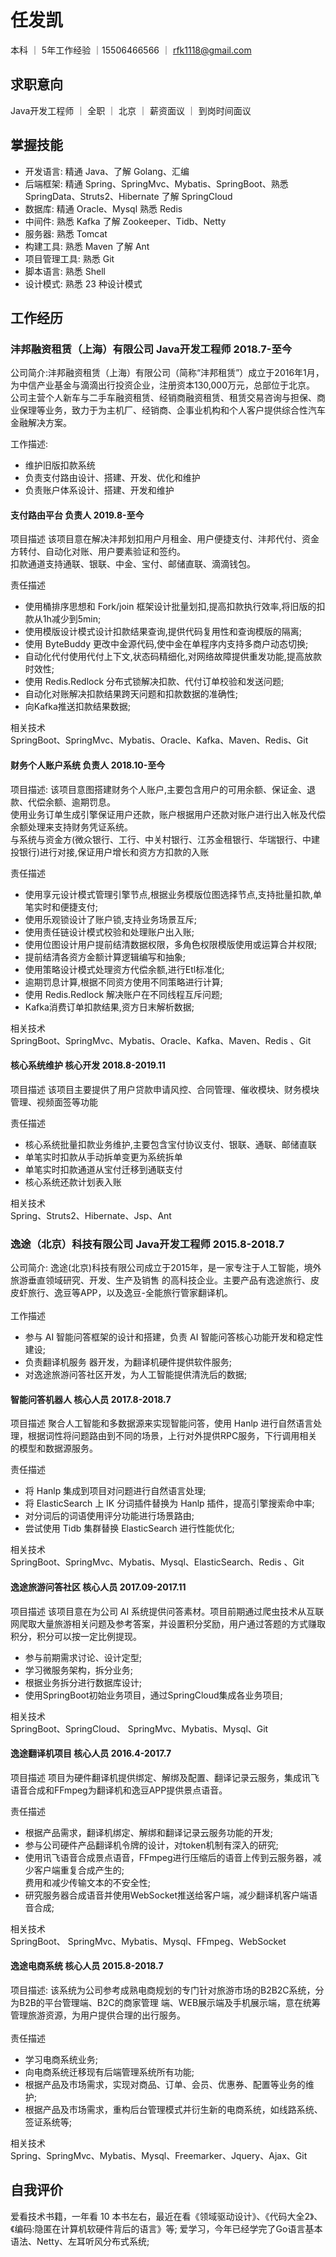 # 任发凯 </br>
本科 ｜ 5年工作经验 ｜15506466566 ｜ rfk1118@gmail.com </br>

## 求职意向 </br>
Java开发工程师 ｜ 全职 ｜ 北京 ｜ 薪资面议 ｜ 到岗时间面议</br>


## 掌握技能 </br>

* 开发语言: 精通 Java、了解 Golang、汇编</br> 
* 后端框架: 精通 Spring、SpringMvc、Mybatis、SpringBoot、熟悉 SpringData、Struts2、Hibernate 了解 SpringCloud</br>
* 数据库: 精通 Oracle、Mysql 熟悉 Redis</br>
* 中间件: 熟悉 Kafka 了解 Zookeeper、Tidb、Netty</br>
* 服务器: 熟悉 Tomcat</br>
* 构建工具: 熟悉 Maven 了解 Ant</br>
* 项目管理工具: 熟悉 Git</br>
* 脚本语言: 熟悉 Shell</br>
* 设计模式: 熟悉 23 种设计模式</br>

## 工作经历 <br/>  

### 沣邦融资租赁（上海）有限公司     Java开发工程师     2018.7-至今 </br>
公司简介:沣邦融资租赁（上海）有限公司（简称“沣邦租赁”）成立于2016年1月，为中信产业基金与滴滴出行投资企业，注册资本130,000万元，总部位于北京。
公司主营个人新车与二手车融资租赁、经销商融资租赁、租赁交易咨询与担保、商业保理等业务，致力于为主机厂、经销商、企事业机构和个人客户提供综合性汽车金融解决方案。</br>

工作描述:
   * 维护旧版扣款系统
   * 负责支付路由设计、搭建、开发、优化和维护
   * 负责账户体系设计、搭建、开发和维护
   
#### 支付路由平台       负责人        2019.8-至今  

项目描述
该项目意在解决沣邦划扣用户月租金、用户便捷支付、沣邦代付、资金方转付、自动化对账、用户要素验证和签约。</br>
扣款通道支持通联、银联、中金、宝付、邮储直联、滴滴钱包。<br/> 

责任描述
* 使用桶排序思想和 Fork/join 框架设计批量划扣,提高扣款执行效率,将旧版的扣款从1h减少到5min;  
* 使用模版设计模式设计扣款结果查询,提供代码复用性和查询模版的隔离;  
* 使用 ByteBuddy 更改中金源代码,使中金在单程序内支持多商户动态切换;  
* 自动化代付使用代付上下文,状态码精细化,对网络故障提供重发功能,提高放款时效性;  
* 使用 Redis.Redlock 分布式锁解决扣款、代付订单校验和发送问题;  
* 自动化对账解决扣款结果跨天问题和扣款数据的准确性;  
* 向Kafka推送扣款结果数据;  

相关技术  
SpringBoot、SpringMvc、Mybatis、Oracle、Kafka、Maven、Redis、Git


#### 财务个人账户系统        负责人        2018.10-至今  

项目描述:
该项目意图搭建财务个人账户,主要包含用户的可用余额、保证金、退款、代偿余额、逾期罚息。</br>
使用业务订单生成引擎保证用户还款，账户根据用户还款对账户进行出入帐及代偿余额处理来支持财务凭证系统。</br>
与系统与资金方(微众银行、工行、中关村银行、江苏金租银行、华瑞银行、中建投银行)进行对接,保证用户增长和资方方扣款的入账</br>

责任描述
* 使用享元设计模式管理引擎节点,根据业务模版位图选择节点,支持批量扣款,单笔实时和便捷支付;  
* 使用乐观锁设计了账户锁,支持业务场景互斥;  
* 使用责任链设计模式校验和处理账户出入账; 
* 使用位图设计用户提前结清数据权限，多角色权限模版使用或运算合并权限;  
* 提前结清各资方金额计算逻辑编写和抽象;  
* 使用策略设计模式处理资方代偿余额,进行Etl标准化;  
* 逾期罚息计算,根据不同资方使用不同策略进行计算;  
* 使用 Redis.Redlock 解决账户在不同线程互斥问题;  
* Kafka消费订单扣款结果,资方日末解析数据;  

相关技术  
SpringBoot、SpringMvc、Mybatis、Oracle、Kafka、Maven、Redis 、Git

#### 核心系统维护        核心开发        2018.8-2019.11 

项目描述
该项目主要提供了用户贷款申请风控、合同管理、催收模块、财务模块管理、视频面签等功能</br>

责任描述
* 核心系统批量扣款业务维护,主要包含宝付协议支付、银联、通联、邮储直联
* 单笔实时扣款从手动拆单变更为系统拆单
* 单笔实时扣款通道从宝付迁移到通联支付
* 核心系统还款计划表入账

相关技术  
Spring、Struts2、Hibernate、Jsp、Ant


### 逸途（北京）科技有限公司        Java开发工程师        2015.8-2018.7 </br>
公司简介: 逸途(北京)科技有限公司成立于2015年，是一家专注于人工智能，境外旅游垂直领域研究、开发、生产及销售
的高科技企业。主要产品有逸途旅行、皮皮虾旅行、逸豆等APP，以及逸豆-全能旅行管家翻译机。</br>  
工作描述
   * 参与 AI 智能问答框架的设计和搭建，负责 AI 智能问答核心功能开发和稳定性建设;  
   * 负责翻译机服务 器开发，为翻译机硬件提供软件服务;  
   * 对逸途旅游问答社区开发，为人工智能提供清洗后的数据;  
  
   
#### 智能问答机器人        核心人员        2017.8-2018.7  
项目描述
聚合人工智能和多数据源来实现智能问答，使用 Hanlp 进行自然语言处理，根据词性将问题路由到不同的场景，上行对外提供RPC服务，下行调用相关的模型和数据源服务。</br>  

责任描述
* 将 Hanlp 集成到项目对问题进行自然语言处理;  
* 将 ElasticSearch 上 IK 分词插件替换为 Hanlp 插件，提高引擎搜索命中率;  
* 对分词后的词语使用评分功能进行场景路由;  
* 尝试使用 Tidb 集群替换 ElasticSearch 进行性能优化;  

相关技术  
SpringBoot、SpringMvc、Mybatis、Mysql、ElasticSearch、Redis 、Git


#### 逸途旅游问答社区        核心人员        2017.09-2017.11  
项目描述
该项目意在为公司 AI 系统提供问答素材。项目前期通过爬虫技术从互联网爬取大量旅游相关问题及参考答案，并设置积分奖励，用户通过答题的方式赚取积分，积分可以按一定比例提现。 </br>  

* 参与前期需求讨论、设计定型;  
* 学习微服务架构，拆分业务;  
* 根据业务拆分进行数据库设计;  
* 使用SpringBoot初始业务项目，通过SpringCloud集成各业务项目; 

相关技术  
SpringBoot、SpringCloud、 SpringMvc、Mybatis、Mysql、Git
 

#### 逸途翻译机项目        核心人员        2016.4-2017.7  
项目描述
项目为硬件翻译机提供绑定、解绑及配置、翻译记录云服务，集成讯飞语音合成和FFmpeg为翻译机和逸豆APP提供景点语音。 </br>  

责任描述
* 根据产品需求，翻译机绑定、解绑和翻译记录云服务功能的开发;    
* 参与公司硬件产品翻译机令牌的设计，对token机制有深入的研究;   
* 使用讯飞语音合成景点语音，FFmpeg进行压缩后的语音上传到云服务器，减少客户端重复合成产生的;  
  费用和减少传输文本的不安全性;  
* 研究服务器合成语音并使用WebSocket推送给客户端，减少翻译机客户端语音合成;   

相关技术  
SpringBoot、 SpringMvc、Mybatis、Mysql、FFmpeg、WebSocket


####  逸途电商系统        核心人员        2015.8-2018.7
项目描述: 该系统为公司参考成熟电商规划的专门针对旅游市场的B2B2C系统，分为B2B的平台管理端、B2C的商家管理
端、WEB展示端及手机展示端，意在统筹管理旅游资源，为用户提供合理的出行服务。 </br>   
责任描述
* 学习电商系统业务;  
* 向电商系统迁移现有后端管理系统所有功能;  
* 根据产品及市场需求，实现对商品、订单、会员、优惠券、配置等业务的维护;  
* 根据产品及市场需求，重构后台管理模式并衍生新的电商系统，如线路系统、签证系统等;  

相关技术  
Spring、SpringMvc、Mybatis、Mysql、Freemarker、Jquery、Ajax、Git


## 自我评价 <br/>  
爱看技术书籍，一年看 10 本书左右，最近在看《领域驱动设计》、《代码大全2》、《编码:隐匿在计算机软硬件背后的语言》等;
爱学习，今年已经学完了Go语言基本语法、Netty、左耳听风分布式系统;














